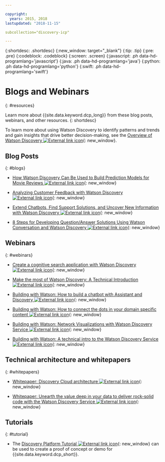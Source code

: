```yaml
---

copyright:
  years: 2015, 2018
lastupdated: "2018-11-15"

subcollection="discovery-icp"

---
```


{:shortdesc: .shortdesc}
{:new_window: target="_blank"}
{:tip: .tip}
{:pre: .pre}
{:codeblock: .codeblock}
{:screen: .screen}
{:javascript: .ph data-hd-programlang='javascript'}
{:java: .ph data-hd-programlang='java'}
{:python: .ph data-hd-programlang='python'}
{:swift: .ph data-hd-programlang='swift'}

# Blogs and Webinars
{: #resources}

Learn more about {{site.data.keyword.dcp_long}} from these blog posts, webinars, and other resources.
{: shortdesc}

To learn more about using Watson Discovery to identify patterns and trends and gain insights that drive better decision-making, see the [Overview of Watson Discovery ![External link icon](../../icons/launch-glyph.svg "External link icon")](http://ibm.biz/wds_architecture){: new_window}.

## Blog Posts
{: #blogs}

- [How Watson Discovery Can Be Used to Build Prediction Models for Movie Reviews ![External link icon](../../icons/launch-glyph.svg "External link icon")](https://www.topcoder.com/blog/how-ibm-discovery-can-be-used-to-build-prediction-models-for-movie-reviews/){: new_window}

- [Analyzing Customer Feedback with Watson Discovery  ![External link icon](../../icons/launch-glyph.svg "External link icon")](https://developer.ibm.com/code/2018/04/02/analyzing-customer-feedback-watson-discovery/){: new_window}

- [Extend Chatbots, Find Support Solutions, and Uncover New Information with Watson Discovery  ![External link icon](../../icons/launch-glyph.svg "External link icon")](https://developer.ibm.com/dwblog/2018/watson-discovery-customer-support/){: new_window}

- [8 Steps for Developing Question/Answer Solutions Using Watson Conversation and Watson Discovery  ![External link icon](../../icons/launch-glyph.svg "External link icon")](https://developer.ibm.com/dwblog/2017/best-practices-developing-question-answer-solutions-watson-conversation-discovery/){: new_window}

## Webinars
{: #webinars}

- [Create a cognitive search application with Watson Discovery  ![External link icon](../../icons/launch-glyph.svg "External link icon")](https://youtu.be/rlWvyV7vGc8){: new_window}

- [Make the most of Watson Discovery: A Technical Introduction  ![External link icon](../../icons/launch-glyph.svg "External link icon")](https://youtu.be/icg-FrywTbk){: new_window}

- [Building with Watson: How to build a chatbot with Assistant and Discovery  ![External link icon](../../icons/launch-glyph.svg "External link icon")](https://www.youtube.com/watch?v=0zMM0lfIdnI&list=PLZDyxLlNKRY_GJskIreh9sQgExJ4z8oZO&index=7&t=0s){: new_window}

- [Building with Watson: How to connect the dots in your domain specific content  ![External link icon](../../icons/launch-glyph.svg "External link icon")](https://www.youtube.com/watch?v=iZcO0pAHYlE&list=PLZDyxLlNKRY_GJskIreh9sQgExJ4z8oZO&index=8&t=0s){: new_window}

- [Building with Watson: Network Visualizations with Watson Discovery Service  ![External link icon](../../icons/launch-glyph.svg "External link icon")](https://www.youtube.com/watch?v=pcNwV9prfmY&list=PLZDyxLlNKRY_GJskIreh9sQgExJ4z8oZO&index=10&t=0s){: new_window}

- [Building with Watson: A technical intro to the Watson Discovery Service  ![External link icon](../../icons/launch-glyph.svg "External link icon")](https://www.youtube.com/watch?v=FikHwoJ6_FE&list=PLZDyxLlNKRY_GJskIreh9sQgExJ4z8oZO&index=11&t=417s){: new_window}

## Technical architecture and whitepapers
{: #whitepapers}

- [Whitepaper: Discovery Cloud architecture ![External link icon](../../icons/launch-glyph.svg "External link icon")](http://ibm.biz/discovery_advantage_paper){: new_window}

- [Whitepaper: Unearth the value deep in your data to deliver rock-solid code with the Watson Discovery Service  ![External link icon](../../icons/launch-glyph.svg "External link icon")](https://www.ibm.com/watson/whitepaper/discovery/){: new_window}

## Tutorials
{: #tutorial}

- The [Discovery Platform Tutorial  ![External link icon](../../icons/launch-glyph.svg "External link icon")](https://www.ibm.com/cloud/garage/tutorials/ibm-watson-ilab-demos/discovery-platform-tutorial/){: new_window} can be used to create a proof of concept or demo for {{site.data.keyword.dcp_short}}.
